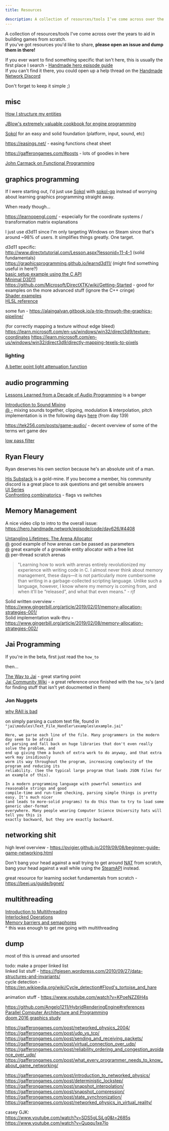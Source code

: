 ```yaml
---
title: Resources

description: A collection of resources/tools I’ve come across over the years to aid in building games from scratch.
---
```


A collection of resources/tools I've come across over the years to aid in building games from scratch.  
If you've got resources you'd like to share, **please open an issue and dump them in there!**  

If you ever want to find something specific that isn't here, this is usually the first place I search - [Handmade hero episode guide](https://hero.handmade.network/episode/code)  
If you can't find it there, you could open up a help thread on the [Handmade Network Discord](https://handmade.network/)  

Don't forget to keep it simple ;)

## misc

[How I structure my entities](https://youtu.be/UolgW-Ff4bA)

[JBlow's extremely valuable cookbook for engine programming](https://www.youtube.com/playlist?list=PLmV5I2fxaiCI9IAdFmGChKbIbenqRMi6Z)  

[Sokol](https://github.com/floooh/sokol) for an easy and solid foundation (platform, input, sound, etc)  

https://easings.net/ - easing functions cheat sheet  

https://gafferongames.com/#posts - lots of goodies in here  

[John Carmack on Functional Programming](http://sevangelatos.com/john-carmack-on/)  

## graphics programming
If I were starting out, I'd just use [Sokol](https://github.com/floooh/sokol) with [sokol-gp](https://github.com/edubart/sokol_gp) instead of worrying about learning graphics programming straight away.  

When ready though...  

https://learnopengl.com/ - especially for the coordinate systems / transformation matrix explanations  

I just use d3d11 since I'm only targeting Windows on Steam since that's around ~98% of users. It simplifies things greatly. One target.  

d3d11 specific:  
http://www.directxtutorial.com/Lesson.aspx?lessonid=11-4-1 (solid fundamentals)  
https://graphicsprogramming.github.io/learnd3d11/ (might find something useful in here?)  
[basic setup example using the C API](https://gist.github.com/mmozeiko/5e727f845db182d468a34d524508ad5f#file-win32_d3d11-c-L4)  
[Minimal D3D11](https://gist.github.com/d7samurai/261c69490cce0620d0bfc93003cd1052)  
https://github.com/Microsoft/DirectXTK/wiki/Getting-Started - good for examples on the more advanced stuff (ignore the C++ cringe)  
[Shader examples](https://github.com/Microsoft/DirectXTK/tree/main/Src/Shaders)  
[HLSL reference](https://learn.microsoft.com/en-us/windows/win32/direct3dhlsl/dx-graphics-hlsl-reference)  
  
some fun - https://alaingalvan.gitbook.io/a-trip-through-the-graphics-pipeline/  

(for correctly mapping a texture without edge bleed)  
https://learn.microsoft.com/en-us/windows/win32/direct3d9/texture-coordinates
https://learn.microsoft.com/en-us/windows/win32/direct3d9/directly-mapping-texels-to-pixels

### lighting
[A better point light attenuation function](https://lisyarus.github.io/blog/graphics/2022/07/30/point-light-attenuation.html)  

## audio programming
[Lessons Learned from a Decade of Audio Programming](https://www.youtube.com/watch?v=Vjm--AqG04Y) is a banger  

[Introduction to Sound Mixing](https://guide.handmadehero.org/code/day139/)  
[@ -](https://guide.handmadehero.org/code/day139/#1834) mixing sounds together, clipping, modulation & interpolation, pitch  
implementation is in the following days [here](https://guide.handmadehero.org/code/) (from day 139)

https://tek256.com/posts/game-audio/ - decent overview of some of the terms wrt game dev  

[low pass filter](https://dobrian.github.io/cmp/topics/filters/lowpassfilter.html)  

## Ryan Fleury
Ryan deserves his own section because he's an absolute unit of a man.  

[His Substack](https://www.rfleury.com/) is a gold-mine. If you become a member, his community discord is a great place to ask questions and get sensible answers  
[UI Series](https://www.rfleury.com/p/ui-series-table-of-contents)  
[Confronting combinatorics](https://www.rfleury.com/i/54162175/confronting-combinatorics) - flags vs switches  

## Memory Management
A nice video clip to intro to the overall issue: https://hero.handmade.network/episode/code/day626/#4408  

[Untangling Lifetimes: The Arena Allocator](https://www.rfleury.com/p/untangling-lifetimes-the-arena-allocator)  
[@](https://www.rfleury.com/i/70173682/arena-parameterization) good example of how arenas can be passed as parameters  
[@](https://www.rfleury.com/i/70173682/composition-with-more-complex-allocators) great example of a growable entity allocator with a free list  
[@](https://www.rfleury.com/i/70173682/per-thread-scratch-arenas) per-thread scratch arenas  

> "Learning how to work with arenas entirely revolutionized my experience with writing code in C. I almost never think about memory management, these days—it is not particularly more cumbersome than writing in a garbage-collected scripting language. Unlike such a language, however, I know where my memory is coming from, and when it’ll be “released”, and what that even means." - rjf

Solid written overview - https://www.gingerbill.org/article/2019/02/01/memory-allocation-strategies-001/  
Solid implementation walk-thru - https://www.gingerbill.org/article/2019/02/08/memory-allocation-strategies-002/  

## Jai Programming
If you're in the beta, first just read the `how_to`  

then...  

[The Way to Jai](https://github.com/Ivo-Balbaert/The_Way_to_Jai) - great starting point  
[Jai Community Wiki](https://github.com/Jai-Community/Jai-Community-Library/wiki) - a great reference once finished with the `how_to`'s (and for finding stuff that isn't yet doucmented in them)  

### Jon Nuggets
[why RAII is bad](https://www.youtube.com/watch?v=uZgbKrDEzAs&t=603s)

on simply parsing a custom text file, found in `"jai\modules\Text_File_Handler\examples\example.jai"`
```
Here, we parse each line of the file. Many programmers in the modern day seem to be afraid
of parsing and fall back on huge libraries that don't even really solve the problem, and
end up giving them a bunch of extra work to do anyway, and that extra work may insidiously
worm its way throughout the program, increasing complexity of the program and reducing its
reliability. (See the typical large program that loads JSON files for an example of this).

In a modern programming language with powerful semantics and reasonable strings and good
compile-time and run-time checking, parsing simple things is pretty easy. It's much nicer
(and leads to more-solid programs) to do this than to try to load some generic uber-format
everywhere. Many people wearing Computer Science University hats will tell you this is
exactly backward, but they are exactly backward.
```

## networking shit
high level overview - https://pvigier.github.io/2019/09/08/beginner-guide-game-networking.html  

Don't bang your head against a wall trying to get around [NAT](https://tailscale.com/blog/how-nat-traversal-works/) from scratch, bang your head against a wall while using the [SteamAPI](https://partner.steamgames.com/doc/sdk/api) instead.  

great resource for learning socket fundamentals from scratch - https://beej.us/guide/bgnet/  

## multithreading
[Introduction to Multithreading](https://guide.handmadehero.org/code/day122)  
[Interlocked Operations](https://guide.handmadehero.org/code/day123/)  
[Memory barriers and semaphores](https://guide.handmadehero.org/code/day124/)  
^ this was enough to get me going with multithreading

## dump
most of this is unread and unsorted  

todo: make a proper linked list  
linked list stuff - https://fgiesen.wordpress.com/2010/09/27/data-structures-and-invariants/  
cycle detection - https://en.wikipedia.org/wiki/Cycle_detection#Floyd's_tortoise_and_hare  

animation stuff - https://www.youtube.com/watch?v=KPoeNZZ6H4s  

https://github.com/Angelo1211/HybridRenderingEngine#references  
[Parallel Computer Architecture and Programming](http://15418.courses.cs.cmu.edu/tsinghua2017/home  )  
[doom 2016 graphics study](https://www.adriancourreges.com/blog/2016/09/09/doom-2016-graphics-study/)  
  

https://gafferongames.com/post/networked_physics_2004/  
https://gafferongames.com/post/udp_vs_tcp/  
https://gafferongames.com/post/sending_and_receiving_packets/  
https://gafferongames.com/post/virtual_connection_over_udp/  
https://gafferongames.com/post/reliability_ordering_and_congestion_avoidance_over_udp/  
https://gafferongames.com/post/what_every_programmer_needs_to_know_about_game_networking/  

https://gafferongames.com/post/introduction_to_networked_physics/  
https://gafferongames.com/post/deterministic_lockstep/  
https://gafferongames.com/post/snapshot_interpolation/  
https://gafferongames.com/post/snapshot_compression/  
https://gafferongames.com/post/state_synchronization/  
https://gafferongames.com/post/networked_physics_in_virtual_reality/  

casey GJK:  
https://www.youtube.com/watch?v=SDS5gLSiLg0&t=2685s  
https://www.youtube.com/watch?v=Qupqu1xe7Io  